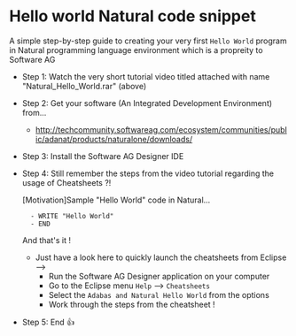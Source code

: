 # Hello world Natural code snippet
A simple step-by-step guide to creating your very first `Hello World` program in Natural programming language environment which is a propreity to Software AG

- Step 1: Watch the very short tutorial video titled attached with name "Natural_Hello_World.rar" (above)
- Step 2: Get your software (An Integrated Development Environment) from...
    -   http://techcommunity.softwareag.com/ecosystem/communities/public/adanat/products/naturalone/downloads/
- Step 3: Install the Software AG Designer IDE
- Step 4: Still remember the steps from the video tutorial regarding the usage of Cheatsheets ?!

    [Motivation]Sample "Hello World" code in Natural...
    
        - WRITE "Hello World"
        - END
    And that's it !
    
    - Just have a look here to quickly launch the cheatsheets from Eclipse -->
      - Run the Software AG Designer application on your computer
      - Go to the Eclipse menu `Help` --> `Cheatsheets`
      - Select the `Adabas and Natural Hello World` from the options
      - Work through the steps from the cheatsheet !
- Step 5: End :+1:
